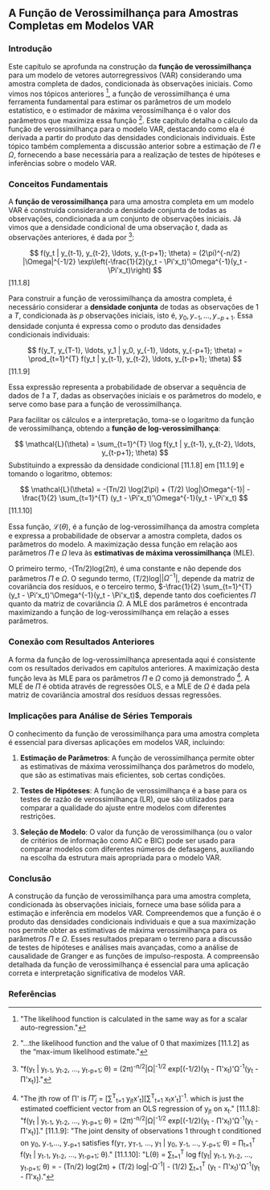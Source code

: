 ## A Função de Verossimilhança para Amostras Completas em Modelos VAR

### Introdução
Este capítulo se aprofunda na construção da **função de verossimilhança** para um modelo de vetores autorregressivos (VAR) considerando uma amostra completa de dados, condicionada às observações iniciais. Como vimos nos tópicos anteriores [^1], a função de verossimilhança é uma ferramenta fundamental para estimar os parâmetros de um modelo estatístico, e o estimador de máxima verossimilhança é o valor dos parâmetros que maximiza essa função [^2]. Este capítulo detalha o cálculo da função de verossimilhança para o modelo VAR, destacando como ela é derivada a partir do produto das densidades condicionais individuais. Este tópico também complementa a discussão anterior sobre a estimação de $\Pi$ e $\Omega$, fornecendo a base necessária para a realização de testes de hipóteses e inferências sobre o modelo VAR.

### Conceitos Fundamentais

A **função de verossimilhança** para uma amostra completa em um modelo VAR é construída considerando a densidade conjunta de todas as observações, condicionada a um conjunto de observações iniciais. Já vimos que a densidade condicional de uma observação *t*, dada as observações anteriores, é dada por [^3]:

$$
f(y_t | y_{t-1}, y_{t-2}, \ldots, y_{t-p+1}; \theta) = (2\pi)^{-n/2} |\Omega|^{-1/2} \exp\left(-\frac{1}{2}(y_t - \Pi'x_t)'\Omega^{-1}(y_t - \Pi'x_t)\right)
$$
[11.1.8]

Para construir a função de verossimilhança da amostra completa, é necessário considerar a **densidade conjunta** de todas as observações de 1 a *T*, condicionada às *p* observações iniciais, isto é,  $y_0, y_{-1}, \ldots, y_{-p+1}$. Essa densidade conjunta é expressa como o produto das densidades condicionais individuais:

$$
f(y_T, y_{T-1}, \ldots, y_1 | y_0, y_{-1}, \ldots, y_{-p+1}; \theta) = \prod_{t=1}^{T} f(y_t | y_{t-1}, y_{t-2}, \ldots, y_{t-p+1}; \theta)
$$
[11.1.9]

Essa expressão representa a probabilidade de observar a sequência de dados de *1* a *T*, dadas as observações iniciais e os parâmetros do modelo, e serve como base para a função de verossimilhança.

Para facilitar os cálculos e a interpretação, toma-se o logaritmo da função de verossimilhança, obtendo a **função de log-verossimilhança**:

$$
\mathcal{L}(\theta) = \sum_{t=1}^{T} \log f(y_t | y_{t-1}, y_{t-2}, \ldots, y_{t-p+1}; \theta)
$$
Substituindo a expressão da densidade condicional [11.1.8] em [11.1.9] e tomando o logaritmo, obtemos:

$$
\mathcal{L}(\theta) = -(Tn/2) \log(2\pi) + (T/2) \log|\Omega^{-1}| - \frac{1}{2} \sum_{t=1}^{T} (y_t - \Pi'x_t)'\Omega^{-1}(y_t - \Pi'x_t)
$$
[11.1.10]

Essa função,  $\mathcal{L}(\theta)$,  é a função de log-verossimilhança da amostra completa e expressa a probabilidade de observar a amostra completa, dados os parâmetros do modelo. A maximização dessa função em relação aos parâmetros $\Pi$ e $\Omega$ leva às **estimativas de máxima verossimilhança** (MLE).

O primeiro termo, -(Tn/2)log(2π), é uma constante e não depende dos parâmetros $\Pi$ e $\Omega$. O segundo termo, (T/2)log|$|\Omega^{-1}$|, depende da matriz de covariância dos resíduos, e o terceiro termo, $-\frac{1}{2} \sum_{t=1}^{T} (y_t - \Pi'x_t)'\Omega^{-1}(y_t - \Pi'x_t)$, depende tanto dos coeficientes $\Pi$ quanto da matriz de covariância $\Omega$. A MLE dos parâmetros é encontrada maximizando a função de log-verossimilhança em relação a esses parâmetros.

### Conexão com Resultados Anteriores
A forma da função de log-verossimilhança apresentada aqui é consistente com os resultados derivados em capítulos anteriores. A maximização desta função leva às MLE para os parâmetros $\Pi$ e $\Omega$ como já demonstrado [^4]. A MLE de $\Pi$ é obtida através de regressões OLS, e a MLE de $\Omega$ é dada pela matriz de covariância amostral dos resíduos dessas regressões.

### Implicações para Análise de Séries Temporais
O conhecimento da função de verossimilhança para uma amostra completa é essencial para diversas aplicações em modelos VAR, incluindo:

1.  **Estimação de Parâmetros**: A função de verossimilhança permite obter as estimativas de máxima verossimilhança dos parâmetros do modelo, que são as estimativas mais eficientes, sob certas condições.

2.  **Testes de Hipóteses**: A função de verossimilhança é a base para os testes de razão de verossimilhança (LR), que são utilizados para comparar a qualidade do ajuste entre modelos com diferentes restrições.

3.  **Seleção de Modelo**: O valor da função de verossimilhança (ou o valor de critérios de informação como AIC e BIC) pode ser usado para comparar modelos com diferentes números de defasagens, auxiliando na escolha da estrutura mais apropriada para o modelo VAR.

### Conclusão
A construção da função de verossimilhança para uma amostra completa, condicionada às observações iniciais, fornece uma base sólida para a estimação e inferência em modelos VAR. Compreendemos que a função é o produto das densidades condicionais individuais e que a sua maximização nos permite obter as estimativas de máxima verossimilhança para os parâmetros $\Pi$ e $\Omega$. Esses resultados preparam o terreno para a discussão de testes de hipóteses e análises mais avançadas, como a análise de causalidade de Granger e as funções de impulso-resposta. A compreensão detalhada da função de verossimilhança é essencial para uma aplicação correta e interpretação significativa de modelos VAR.

### Referências
[^1]: "The likelihood function is calculated in the same way as for a scalar auto-regression."
[^2]: "...the likelihood function and the value of 0 that maximizes [11.1.2] as the “max-imum likelihood estimate."
[^3]:  "f(y<sub>t</sub> | y<sub>t-1</sub>, y<sub>t-2</sub>, ..., y<sub>t-p+1</sub>; θ) = (2π)<sup>-n/2</sup>|Ω|<sup>-1/2</sup> exp[(-1/2)(y<sub>t</sub> - Π'x<sub>t</sub>)'Ω<sup>-1</sup>(y<sub>t</sub> - Π'x<sub>t</sub>)]."
[^4]: "The jth row of Π' is  $\hat{\Pi}'_j$ = [∑<sup>T</sup><sub>t=1</sub> y<sub>jt</sub>x'<sub>t</sub>][∑<sup>T</sup><sub>t=1</sub> x<sub>t</sub>x'<sub>t</sub>]<sup>-1</sup>. which is just the estimated coefficient vector from an OLS regression of y<sub>jt</sub> on x<sub>t</sub>."
[11.1.8]:  "f(y<sub>t</sub> | y<sub>t-1</sub>, y<sub>t-2</sub>, ..., y<sub>t-p+1</sub>; θ) = (2π)<sup>-n/2</sup>|Ω|<sup>-1/2</sup> exp[(-1/2)(y<sub>t</sub> - Π'x<sub>t</sub>)'Ω<sup>-1</sup>(y<sub>t</sub> - Π'x<sub>t</sub>)]."
[11.1.9]: "The joint density of observations 1 through t conditioned on y<sub>0</sub>, y<sub>-1</sub>,..., y<sub>-p+1</sub> satisfies f(y<sub>T</sub>, y<sub>T-1</sub>, ..., y<sub>1</sub> | y<sub>0</sub>, y<sub>-1</sub>, ..., y<sub>-p+1</sub>; θ) = ∏<sub>t=1</sub><sup>T</sup> f(y<sub>t</sub> | y<sub>t-1</sub>, y<sub>t-2</sub>, ..., y<sub>t-p+1</sub>; θ)."
[11.1.10]: "L(θ) =  ∑<sub>t=1</sub><sup>T</sup> log f(y<sub>t</sub>| y<sub>t-1</sub>, y<sub>t-2</sub>, ..., y<sub>t-p+1</sub>; θ) = - (Tn/2) log(2π) + (T/2) log|-Ω<sup>-1</sup>| - (1/2) ∑<sub>t=1</sub><sup>T</sup> (y<sub>t</sub> - Π'x<sub>t</sub>)'Ω<sup>-1</sup>(y<sub>t</sub> - Π'x<sub>t</sub>)."
<!-- END -->
